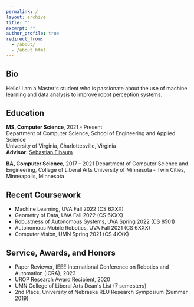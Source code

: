 ```yaml
---
permalink: /
layout: archive
title: ""
excerpt: ""
author_profile: true
redirect_from:
  - /about/
  - /about.html
---
```


## Bio
Hello! I am a Master's student who is passionate about the use of machine learning and data analysis to improve robot perception systems.


## Education

**MS, Computer Science**,  2021 - Present  
Department of Computer Science, School of Engineering and Applied Science  
University of Virginia, Charlottesville, Virginia  
**Advisor:** [Sebastian Elbaum](https://www.cs.virginia.edu/~se4ja/)

**BA, Computer Science**, 2017 - 2021
Department of Computer Science and Engineering, College of Liberal Arts
University of Minnesota - Twin Cities, Minneapolis, Minnesota  

## Recent Coursework
* Machine Learning, UVA Fall 2022 (CS 6XXX)
* Geometry of Data, UVA Fall 2022 (CS 6XXX)
* Robustness of Autonomous Systems, UVA Spring 2022 (CS 8501)
* Autonomous Mobile Robotics, UVA Fall 2021 (CS 6XXX)
* Computer Vision, UMN Spring 2021 (CS 4XXX)


## Service, Awards, and Honors

* Paper Reviewer, IEEE International Conference on Robotics and Automation (ICRA), 2023
* UROP Research Award Recipient, 2020
* UMN College of Liberal Arts Dean's List (7 semesters)
* 2nd Place, University of Nebraska REU Research Symposium (Summer 2019)

